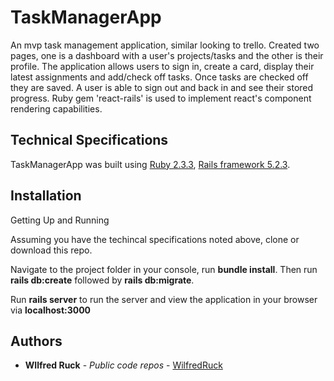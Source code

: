 # TaskManagerApp

An mvp task management application, similar looking to trello. Created two pages, one is a dashboard with a user's projects/tasks and the other is their profile. The application allows users to sign in, create a card, display their latest assignments and add/check off tasks. Once tasks are checked off they are saved. A user is able to sign out and back in and see their stored progress. Ruby gem 'react-rails' is used to implement react's component rendering capabilities.

## Technical Specifications

TaskManagerApp was built using <a href="https://www.ruby-lang.org/en/downloads/">Ruby 2.3.3</a>, <a href="https://rubyonrails.org/">Rails framework 5.2.3</a>.

## Installation

Getting Up and Running

Assuming you have the techincal specifications noted above, clone or download this repo.

Navigate to the project folder in your console, run  <b>bundle install</b>. Then run <b>rails db:create</b> followed by <b>rails db:migrate</b>.

Run <b>rails server</b> to run the server and view the application in your browser via <b>localhost:3000</b>

## Authors

* **WIlfred Ruck** - *Public code repos* - [WilfredRuck](https://github.com/WilfredRuck)
